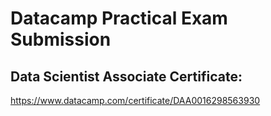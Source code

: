 # Datacamp Practical Exam Submission

## Data Scientist Associate Certificate:
https://www.datacamp.com/certificate/DAA0016298563930


